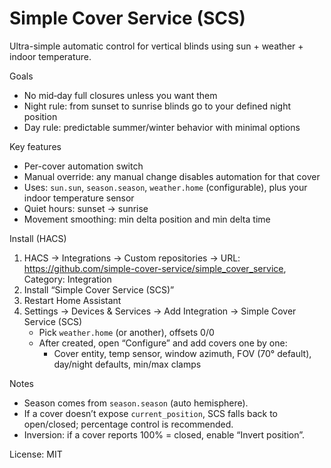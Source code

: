 # Simple Cover Service (SCS)

Ultra-simple automatic control for vertical blinds using sun + weather + indoor temperature.

Goals
- No mid‑day full closures unless you want them
- Night rule: from sunset to sunrise blinds go to your defined night position
- Day rule: predictable summer/winter behavior with minimal options

Key features
- Per-cover automation switch
- Manual override: any manual change disables automation for that cover
- Uses: `sun.sun`, `season.season`, `weather.home` (configurable), plus your indoor temperature sensor
- Quiet hours: sunset → sunrise
- Movement smoothing: min delta position and min delta time

Install (HACS)
1. HACS → Integrations → Custom repositories → URL: https://github.com/simple-cover-service/simple_cover_service, Category: Integration
2. Install “Simple Cover Service (SCS)”
3. Restart Home Assistant
4. Settings → Devices & Services → Add Integration → Simple Cover Service (SCS)
   - Pick `weather.home` (or another), offsets 0/0
   - After created, open “Configure” and add covers one by one:
     - Cover entity, temp sensor, window azimuth, FOV (70° default), day/night defaults, min/max clamps

Notes
- Season comes from `season.season` (auto hemisphere).
- If a cover doesn’t expose `current_position`, SCS falls back to open/closed; percentage control is recommended.
- Inversion: if a cover reports 100% = closed, enable “Invert position”.

License: MIT
